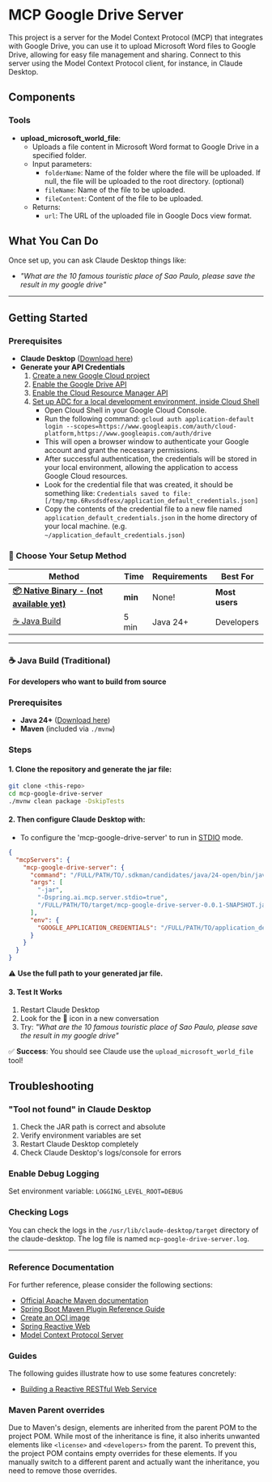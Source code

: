 # MCP Google Drive Server

This project is a server for the Model Context Protocol (MCP) that integrates with Google Drive,
you can use it to upload Microsoft Word files to Google Drive, allowing for easy file management and sharing.
Connect to this server using the Model Context Protocol client, for instance, in Claude Desktop.

## Components

### Tools
- **upload_microsoft_world_file**:
  - Uploads a file content in Microsoft Word format to Google Drive in a specified folder.
  - Input parameters:
    - `folderName`: Name of the folder where the file will be uploaded. If null, the file will be uploaded to the root directory. (optional)
    - `fileName`: Name of the file to be uploaded.
    - `fileContent`: Content of the file to be uploaded.
  - Returns:
    - `url`: The URL of the uploaded file in Google Docs view format.

## What You Can Do
Once set up, you can ask Claude Desktop things like:
- *"What are the 10 famous touristic place of Sao Paulo, please save the result in my google drive"*
---

## Getting Started
### Prerequisites
- **Claude Desktop** ([Download here](https://claude.ai/download))
- **Generate your API Credentials**
  1. [Create a new Google Cloud project](https://console.cloud.google.com/projectcreate)
  2. [Enable the Google Drive API](https://console.cloud.google.com/apis/library/drive.googleapis.com)
  3. [Enable the Cloud Resource Manager API](https://console.cloud.google.com/apis/library/cloudresourcemanager.googleapis.com)
  4. [Set up ADC for a local development environment, inside Cloud Shell](https://cloud.google.com/docs/authentication/set-up-adc-local-dev-environment#google-idp)
     - Open Cloud Shell in your Google Cloud Console.
     - Run the following command: `gcloud auth application-default login --scopes=https://www.googleapis.com/auth/cloud-platform,https://www.googleapis.com/auth/drive`
     - This will open a browser window to authenticate your Google account and grant the necessary permissions.
     - After successful authentication, the credentials will be stored in your local environment, allowing the application to access Google Cloud resources.
     - Look for the credential file that was created, it should be something like: `Credentials saved to file: [/tmp/tmp.6Rvsdsdfesx/application_default_credentials.json]`
     - Copy the contents of the credential file to a new file named `application_default_credentials.json` in the home directory of your local machine. (e.g. `~/application_default_credentials.json`)

### 🎯 Choose Your Setup Method

| Method                                                               | Time | Requirements | Best For |
|----------------------------------------------------------------------|------|--------------|----------|
| **[📦 Native Binary - (not available yet)](#-native-binary-no-java)** | **min** | None! | **Most users** |
| [☕ Java Build](#-java-build-traditional)                             | 5 min | Java 24+ | Developers |
---

### ☕ Java Build (Traditional)

**For developers who want to build from source**

### Prerequisites
- **Java 24+** ([Download here](https://adoptium.net/))
- **Maven** (included via `./mvnw`)

### Steps
#### 1. Clone the repository and generate the jar file:
```bash
git clone <this-repo>
cd mcp-google-drive-server
./mvnw clean package -DskipTests
```

#### 2. Then configure Claude Desktop with:
- To configure the 'mcp-google-drive-server' to run in [STDIO](https://modelcontextprotocol.io/docs/concepts/transports#standard-input%2Foutput-stdio) mode.
```json
{
  "mcpServers": {
    "mcp-google-drive-server": {
      "command": "/FULL/PATH/TO/.sdkman/candidates/java/24-open/bin/java",
      "args": [
        "-jar",
        "-Dspring.ai.mcp.server.stdio=true",
        "/FULL/PATH/TO/target/mcp-google-drive-server-0.0.1-SNAPSHOT.jar"
      ],
      "env": {
        "GOOGLE_APPLICATION_CREDENTIALS": "/FULL/PATH/TO/application_default_credentials.json"
      }
    }
  }
}
```
⚠️ **Use the full path to your generated jar file.**


#### 3. Test It Works
1. Restart Claude Desktop
2. Look for the 🔧 icon in a new conversation
3. Try: *"What are the 10 famous touristic place of Sao Paulo, please save the result in my google drive"*

✅ **Success**: You should see Claude use the `upload_microsoft_world_file` tool!

## Troubleshooting
### "Tool not found" in Claude Desktop
1. Check the JAR path is correct and absolute
2. Verify environment variables are set
3. Restart Claude Desktop completely
4. Check Claude Desktop's logs/console for errors

### Enable Debug Logging
Set environment variable: `LOGGING_LEVEL_ROOT=DEBUG`

### Checking Logs
You can check the logs in the `/usr/lib/claude-desktop/target` directory of the claude-desktop. The log file is named `mcp-google-drive-server.log`.

---
### Reference Documentation
For further reference, please consider the following sections:

* [Official Apache Maven documentation](https://maven.apache.org/guides/index.html)
* [Spring Boot Maven Plugin Reference Guide](https://docs.spring.io/spring-boot/3.5.0/maven-plugin)
* [Create an OCI image](https://docs.spring.io/spring-boot/3.5.0/maven-plugin/build-image.html)
* [Spring Reactive Web](https://docs.spring.io/spring-boot/3.5.0/reference/web/reactive.html)
* [Model Context Protocol Server](https://docs.spring.io/spring-ai/reference/api/mcp/mcp-server-boot-starter-docs.html)

### Guides
The following guides illustrate how to use some features concretely:

* [Building a Reactive RESTful Web Service](https://spring.io/guides/gs/reactive-rest-service/)

### Maven Parent overrides

Due to Maven's design, elements are inherited from the parent POM to the project POM.
While most of the inheritance is fine, it also inherits unwanted elements like `<license>` and `<developers>` from the parent.
To prevent this, the project POM contains empty overrides for these elements.
If you manually switch to a different parent and actually want the inheritance, you need to remove those overrides.

